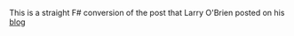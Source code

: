 This is a straight F# conversion of the post that Larry O'Brien posted on his [blog][1]

[1]: http://www.knowing.net/index.php/2013/04/06/accessing-the-android-barometer-using-monotouch-android/